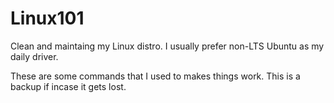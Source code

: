 # Linux101
Clean and maintaing my Linux distro.
I usually prefer non-LTS Ubuntu as my daily driver.

These are some commands that I used to makes things work.
This is a backup if incase it gets lost.
